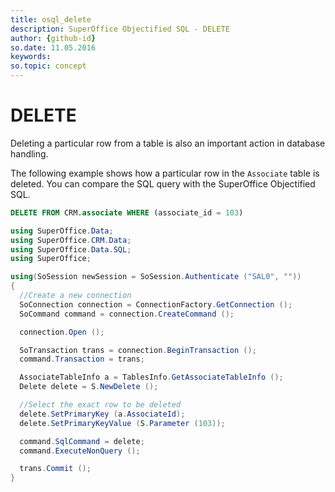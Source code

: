 ```yaml
---
title: osql_delete
description: SuperOffice Objectified SQL - DELETE
author: {github-id}
so.date: 11.05.2016
keywords: 
so.topic: concept
---
```


# DELETE

Deleting a particular row from a table is also an important action in database handling.

The following example shows how a particular row in the `Associate` table is deleted. You can compare the SQL query with the SuperOffice Objectified SQL.

```SQL
DELETE FROM CRM.associate WHERE (associate_id = 103)
```

```csharp
using SuperOffice.Data;
using SuperOffice.CRM.Data;
using SuperOffice.Data.SQL;
using SuperOffice;

using(SoSession newSession = SoSession.Authenticate ("SAL0", ""))
{
  //Create a new connection
  SoConnection connection = ConnectionFactory.GetConnection ();
  SoCommand command = connection.CreateCommand ();

  connection.Open ();

  SoTransaction trans = connection.BeginTransaction ();
  command.Transaction = trans;

  AssociateTableInfo a = TablesInfo.GetAssociateTableInfo ();
  Delete delete = S.NewDelete ();

  //Select the exact row to be deleted
  delete.SetPrimaryKey (a.AssociateId);
  delete.SetPrimaryKeyValue (S.Parameter (103));

  command.SqlCommand = delete;
  command.ExecuteNonQuery ();

  trans.Commit ();
}
```
